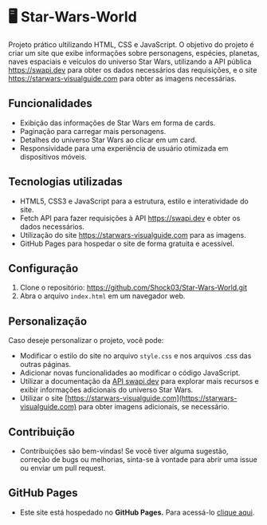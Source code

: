 # 🖥️ Star-Wars-World
Projeto prático ultilizando HTML, CSS e JavaScript. O objetivo do projeto é criar um site que exibe informações sobre personagens, espécies, planetas, naves espaciais e veículos do universo Star Wars, utilizando a API pública https://swapi.dev para obter os dados necessários das requisições, e o site https://starwars-visualguide.com para obter as imagens necessárias.

## Funcionalidades

- Exibição das informações de Star Wars em forma de cards.
- Paginação para carregar mais personagens.
- Detalhes do universo Star Wars ao clicar em um card.
- Responsividade para uma experiência de usuário otimizada em dispositivos móveis.

## Tecnologias utilizadas

- HTML5, CSS3 e JavaScript para a estrutura, estilo e interatividade do site.
- Fetch API para fazer requisições à API https://swapi.dev e obter os dados necessários.
- Utilização do site https://starwars-visualguide.com para as imagens.
- GitHub Pages para hospedar o site de forma gratuita e acessível.

## Configuração

1. Clone o repositório: https://github.com/Shock03/Star-Wars-World.git
2. Abra o arquivo `index.html` em um navegador web.

## Personalização

Caso deseje personalizar o projeto, você pode:

- Modificar o estilo do site no arquivo `style.css` e nos arquivos .css das outras páginas.
- Adicionar novas funcionalidades ao modificar o código JavaScript.
- Utilizar a documentação da [API swapi.dev](https://swapi.dev/documentation) para explorar mais recursos e exibir informações adicionais do universo Star Wars.
- Utilizar o site [https://starwars-visualguide.com](https://starwars-visualguide.com) para obter imagens adicionais, se necessário.

## Contribuição

- Contribuições são bem-vindas! Se você tiver alguma sugestão, correção de bugs ou melhorias, sinta-se à vontade para abrir uma issue ou enviar um pull request.

## GitHub Pages
- Este site está hospedado no **GitHub Pages.** Para acessá-lo [clique aqui]().

